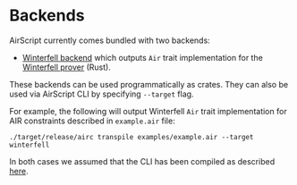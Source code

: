 # Backends
AirScript currently comes bundled with two backends:

- [Winterfell backend](https://github.com/0xMiden/air-script/tree/main/codegen/winterfell) which outputs `Air` trait implementation for the [Winterfell prover](https://github.com/facebook/winterfell) (Rust).

These backends can be used programmatically as crates. They can also be used via AirScript CLI by specifying `--target` flag.

For example, the following will output Winterfell `Air` trait implementation for AIR constraints described in `example.air` file:
```
./target/release/airc transpile examples/example.air --target winterfell
```
In both cases we assumed that the CLI has been compiled as described [here](./introduction.md#cli).
